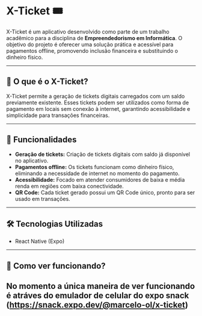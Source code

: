 # X-Ticket 🎟️

X-Ticket é um aplicativo desenvolvido como parte de um trabalho acadêmico para a disciplina de **Empreendedorismo em Informática**. O objetivo do projeto é oferecer uma solução prática e acessível para pagamentos offline, promovendo inclusão financeira e substituindo o dinheiro físico.

---

## 🚀 **O que é o X-Ticket?**
X-Ticket permite a geração de tickets digitais carregados com um saldo previamente existente. Esses tickets podem ser utilizados como forma de pagamento em locais sem conexão à internet, garantindo acessibilidade e simplicidade para transações financeiras.

---

## 🧩 **Funcionalidades**
- **Geração de tickets:** Criação de tickets digitais com saldo já disponível no aplicativo.
- **Pagamentos offline:** Os tickets funcionam como dinheiro físico, eliminando a necessidade de internet no momento do pagamento.
- **Acessibilidade:** Focado em atender consumidores de baixa e média renda em regiões com baixa conectividade.
- **QR Code:** Cada ticket gerado possui um QR Code único, pronto para ser usado em transações.

---

## 🛠️ **Tecnologias Utilizadas**
- React Native (Expo)
---

## 📱 **Como ver funcionando?**
No momento a única maneira de ver funcionando é atráves do emulador de celular do expo snack (https://snack.expo.dev/@marcelo-ol/x-ticket)
---
